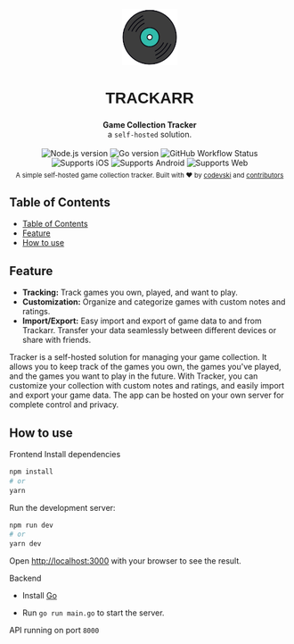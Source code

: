 <link rel="preconnect" href="https://fonts.googleapis.com" />
<link rel="preconnect" href="https://fonts.gstatic.com" crossorigin />
<link
  href="https://fonts.googleapis.com/css2?family=Rubik+Wet+Paint&display=swap"
  rel="stylesheet"
/>

<img src="docs/assets/trackarr.png" style="display: block;
margin: auto; width: 20%" />

<h1 align="center" style="position: relative;  font-family: 'Rubik Wet Paint', sans-serif;
line-height: 40px;">TRACKARR</h1>
<div align="center">
  <strong>Game Collection Tracker</strong></div>
<div align="center">
  a <code>self-hosted</code> solution.
</div>
<br />
<div align="center">
  <!-- Node version -->
    <img src="https://img.shields.io/node/v/discord.js"
      alt="Node.js version" />
  <!-- Go version -->
    <img src="https://img.shields.io/github/go-mod/go-version/codevski/tracker"
      alt="Go version" />
  <!-- Build Status -->
  <img alt="GitHub Workflow Status" src="https://img.shields.io/github/actions/workflow/status/codevski/tracker/build.yml">
</div>
<div align="center">
  <!-- iOS -->
  <img alt="Supports iOS" longdesc="Supports iOS" src="https://img.shields.io/badge/iOS-4630EB.svg?style=flat-square&logo=APPLE&labelColor=999999&logoColor=fff" />
  <!-- Android -->
  <img alt="Supports Android" longdesc="Supports Android" src="https://img.shields.io/badge/Android-4630EB.svg?style=flat-square&logo=ANDROID&labelColor=A4C639&logoColor=fff" />
  <!-- Web -->
  <img alt="Supports Web" longdesc="Supports Web" src="https://img.shields.io/badge/web-4630EB.svg?style=flat-square&logo=GOOGLE-CHROME&labelColor=4285F4&logoColor=fff" />
</div>
<div align="center">
  <sub>A simple self-hosted game collection tracker. Built with ❤︎ by
  <a href="https://twitter.com/#">codevski</a> and
  <a href="#">
    contributors
  </a>
</div>

## Table of Contents

- [Table of Contents](#table-of-contents)
- [Feature](#feature)
- [How to use](#how-to-use)

## Feature

- **Tracking:** Track games you own, played, and want to play.
- **Customization:** Organize and categorize games with custom notes and ratings.
- **Import/Export:** Easy import and export of game data to and from Trackarr. Transfer your data seamlessly between different devices or share with friends.

Tracker is a self-hosted solution for managing your game collection. It allows you to keep track of the games you own, the games you've played, and the games you want to play in the future. With Tracker, you can customize your collection with custom notes and ratings, and easily import and export your game data. The app can be hosted on your own server for complete control and privacy.

## How to use

Frontend
Install dependencies

```bash
npm install
# or
yarn
```

Run the development server:

```bash
npm run dev
# or
yarn dev
```

Open [http://localhost:3000](http://localhost:3000) with your browser to see the result.

Backend

- Install [Go](https://golang.org/doc/install)

- Run `go run main.go` to start the server.

API running on port `8000`
